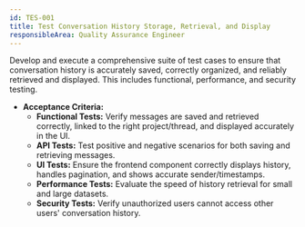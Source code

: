 ```yaml
---
id: TES-001
title: Test Conversation History Storage, Retrieval, and Display
responsibleArea: Quality Assurance Engineer
---
```

Develop and execute a comprehensive suite of test cases to ensure that conversation history is accurately saved, correctly organized, and reliably retrieved and displayed. This includes functional, performance, and security testing.

*   **Acceptance Criteria:**
    *   **Functional Tests:** Verify messages are saved and retrieved correctly, linked to the right project/thread, and displayed accurately in the UI.
    *   **API Tests:** Test positive and negative scenarios for both saving and retrieving messages.
    *   **UI Tests:** Ensure the frontend component correctly displays history, handles pagination, and shows accurate sender/timestamps.
    *   **Performance Tests:** Evaluate the speed of history retrieval for small and large datasets.
    *   **Security Tests:** Verify unauthorized users cannot access other users' conversation history.